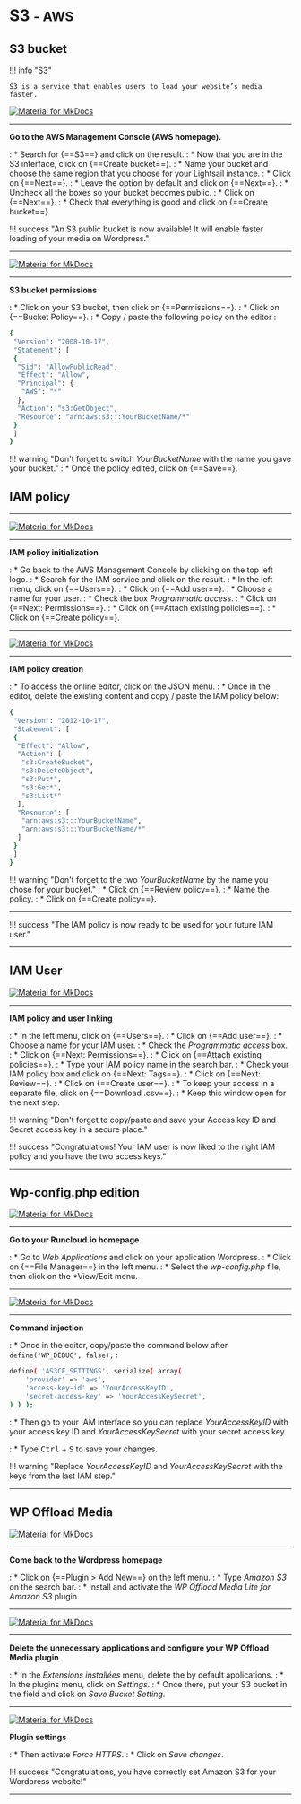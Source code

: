 # S3 <small>- AWS</small>

## S3 bucket

!!! info "S3"

    S3 is a service that enables users to load your website’s media faster.

[![Material for MkDocs](assets/images/aws/s3/en/1.gif)](assets/images/aws/s3/en/1.gif)

***

**Go to the AWS Management Console (AWS homepage).**

:    * Search for {==S3==} and click on the result.
:    * Now that you are in the S3 interface, click on {==Create bucket==}.
:    * Name your bucket and choose the same region that you choose for your Lightsail instance.
:    * Click on {==Next==}.
:    * Leave the option by default and click on {==Next==}.
:    * Uncheck all the boxes so your bucket becomes public.
:    * Click on {==Next==}.
:    * Check that everything is good and click on {==Create bucket==}.

!!! success "An S3 public bucket is now available! It will enable faster loading of your media on Wordpress."

***

[![Material for MkDocs](assets/images/aws/s3/en/2.gif)](assets/images/aws/s3/en/2.gif)

***

**S3 bucket permissions**

:    * Click on your S3 bucket, then click on {==Permissions==}.
:    * Click on {==Bucket Policy==}.
:    * Copy / paste the following policy on the editor : 
``` sh
{
 "Version": "2008-10-17",
 "Statement": [
 {
  "Sid": "AllowPublicRead",
  "Effect": "Allow",
  "Principal": {
   "AWS": "*"
  },
  "Action": "s3:GetObject",
  "Resource": "arn:aws:s3:::YourBucketName/*"
 }
 ]
}
```

!!! warning "Don't forget to switch *YourBucketName* with the name you gave your bucket."
:    * Once the policy edited, click on {==Save==}.

## IAM policy

***

[![Material for MkDocs](assets/images/aws/s3/en/3.gif)](assets/images/aws/en/3.gif)

***

**IAM policy initialization**

:    * Go back to the AWS Management Console by clicking on the top left logo.
:    * Search for the IAM service and click on the result.
:    * In the left menu, click on {==Users==}.
:    * Click on {==Add user==}.
:    * Choose a name for your user.
:    * Check the box *Programmatic access*.
:    * Click on {==Next: Permissions==}.
:    * Click on {==Attach existing policies==}.
:    * Click on {==Create policy==}.

***

[![Material for MkDocs](assets/images/aws/s3/en/4.gif)](assets/images/aws/s3/en/4.gif)

***

**IAM policy creation**

:    * To access the online editor, click on the JSON menu.
:    * Once in the editor, delete the existing content and copy / paste the IAM policy below:
``` sh
{
 "Version": "2012-10-17",
 "Statement": [
 {
  "Effect": "Allow",
  "Action": [
   "s3:CreateBucket",
   "s3:DeleteObject",
   "s3:Put*",
   "s3:Get*",
   "s3:List*"
  ],
  "Resource": [
   "arn:aws:s3:::YourBucketName",
   "arn:aws:s3:::YourBucketName/*"
  ]
 }
 ]
}
```

!!! warning "Don't forget to the two *YourBucketName* by the name you chose for your bucket."
:    * Click on {==Review policy==}.
:    * Name the policy.
:    * Click on {==Create policy==}.

***

!!! success "The IAM policy is now ready to be used for your future IAM user."

***

## IAM User

[![Material for MkDocs](assets/images/aws/s3/en/5.gif)](assets/images/aws/s3/en/5.gif)

***

**IAM policy and user linking**

:    * In the left menu, click on {==Users==}.
:    * Click on {==Add user==}.
:    * Choose a name for your IAM user.
:    * Check the *Programmatic access* box.
:    * Click on {==Next: Permissions==}.
:    * Click on {==Attach existing policies==}.
:    * Type your IAM policy name in the search bar.
:    * Check your IAM policy box and click on {==Next: Tags==}.
:    * Click on {==Next: Review==}.
:    * Click on {==Create user==}.
:    * To keep your access in a separate file, click on {==Download .csv==}.
:    * Keep this window open for the next step.

!!! warning "Don't forget to copy/paste and save your Access key ID and Secret access key in a secure place."

!!! success "Congratulations! Your IAM user is now liked to the right IAM policy and you have the two access keys."

***

## Wp-config.php edition

[![Material for MkDocs](assets/images/aws/s3/en/6a.gif)](assets/images/aws/s3/en/6a.gif)

***

**Go to your Runcloud.io homepage**

:    * Go to *Web Applications* and click on your application Wordpress.
:    * Click on {==File Manager==} in the left menu.
:    * Select the *wp-config.php* file, then click on the *View/Edit menu.

***

[![Material for MkDocs](assets/images/aws/s3/en/6b.gif)](assets/images/aws/s3/en/6b.gif)

***

**Command injection**

:    * Once in the editor, copy/paste the command below after `define('WP_DEBUG', false);` : 
``` sh
define( 'AS3CF_SETTINGS', serialize( array(
    'provider' => 'aws',
    'access-key-id' => 'YourAccessKeyID',
    'secret-access-key' => 'YourAccessKeySecret',
) ) );
```
:    * Then go to your IAM interface so you can replace *YourAccessKeyID* with your access key ID and *YourAccessKeySecret* with your secret access key.

:    * Type <kbd>Ctrl</kbd> + <kbd>S</kbd> to save your changes.

!!! warning "Replace *YourAccessKeyID* and *YourAccessKeySecret* with the keys from the last IAM step."

***

## WP Offload Media

[![Material for MkDocs](assets/images/aws/s3/en/7.gif)](assets/images/aws/s3/en/7.gif)

***

**Come back to the Wordpress homepage**

:    * Click on {==Plugin > Add New==} on the left menu.
:    * Type *Amazon S3* on the search bar.
:    * Install and activate the *WP Offload Media Lite for Amazon S3* plugin.

***

[![Material for MkDocs](assets/images/aws/s3/en/7a.gif)](assets/images/aws/s3/en/7a.gif)

***

**Delete the unnecessary applications and configure your WP Offload Media plugin**

:    * In the *Extensions installées* menu, delete the by default applications.
:    * In the plugins menu, click on *Settings*.
:    * Once there, put your S3 bucket in the field and click on *Save Bucket Setting*.

***

[![Material for MkDocs](assets/images/aws/s3/en/8.gif)](assets/images/aws/s3/en/8.gif)

**Plugin settings**

:    * Then activate *Force HTTPS*.
:    * Click on *Save changes*.

!!! success "Congratulations, you have correctly set Amazon S3 for your Wordpress website!"

***
